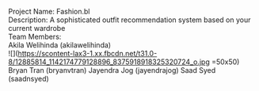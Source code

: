 Project Name: Fashion.bl <br/>
Description: A sophisticated outfit recommendation system based on your current wardrobe <br/>
Team Members: <br/>
    Akila Welihinda (akilawelihinda) <br/>
    ![](https://scontent-lax3-1.xx.fbcdn.net/t31.0-8/12885814_1142174779128896_8375918918325320724_o.jpg =50x50)
    Bryan Tran (bryanvtran)
    Jayendra Jog (jayendrajog)
    Saad Syed (saadnsyed)
